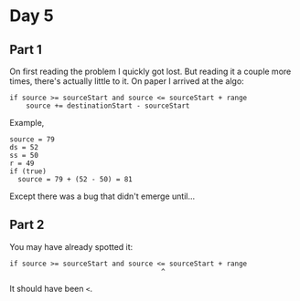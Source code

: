 # Day 5

## Part 1

On first reading the problem I quickly got lost. But reading it a couple more times, there's actually little to it. On paper I arrived at the algo:

```
if source >= sourceStart and source <= sourceStart + range
    source += destinationStart - sourceStart
```
Example,
```
source = 79
ds = 52
ss = 50
r = 49
if (true)
  source = 79 + (52 - 50) = 81
```

Except there was a bug that didn't emerge until...

## Part 2

You may have already spotted it:

```
if source >= sourceStart and source <= sourceStart + range
                                     ^
```

It should have been `<`.